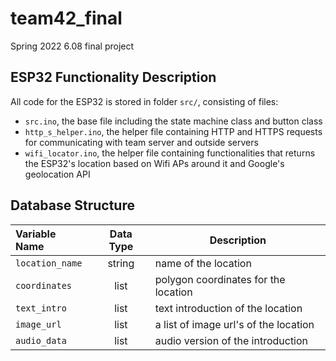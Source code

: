 # team42_final
Spring 2022 6.08 final project 

## ESP32 Functionality Description

All code for the ESP32 is stored in folder ```src/```, consisting of files:
- ```src.ino```, the base file including the state machine class and button class
- ```http_s_helper.ino```, the helper file containing HTTP and HTTPS requests for communicating with team server and outside servers
- ```wifi_locator.ino```, the helper file containing functionalities that returns the ESP32's location based on Wifi APs around it and Google's geolocation API
                    
## Database Structure
                    

| Variable Name  | Data Type | Description|
| :------------ |:---------------:| -----|
| `location_name`      | string| name of the location |
| `coordinates`    | list        |   polygon coordinates for the location |
| `text_intro` | list        |  text introduction of the location |
| `image_url` | list      |    a list of image url's of the location |
| `audio_data` | list       |  audio version of the introduction |
